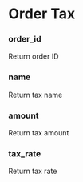 # Order Tax

### order\_id

Return order ID



### name

Return tax name



### amount

Return tax amount



### tax\_rate

Return tax rate
